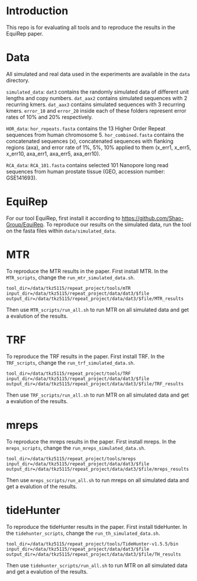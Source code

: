 # Introduction

This repo is for evaluating all tools and to reproduce the results in the EquiRep paper.

# Data

All simulated and real data used in the experiments are available in the `data` directory.

`simulated_data`: `dat3` contains the randomly simulated data of different unit lengths and copy numbers. `dat_aax2` contains simulated sequences with 2 recurring kmers. `dat_aax3` contains simulated sequences with 3 recurring kmers. `error_10` and `error_20` inside each of these folders represent error rates of 10% and 20% respectively.

`HOR_data`: `hor_repeats.fasta` contains the 13 Higher Order Repeat sequences from human chromosome 5. `hor_combined.fasta` contains the concatenated sequences (x), concatenated sequences with flanking regions (axa), and error rate of 1%, 5%, 10% applied to them (x_err1, x_err5, x_err10, axa_err1, axa_err5, axa_err10).

`RCA_data`: `RCA_101.fasta` contains selected 101 Nanopore long read sequences from human prostate tissue (GEO, accession number: GSE141693).

# EquiRep

For our tool EquiRep, first install it according to https://github.com/Shao-Group/EquiRep.
To reproduce our results on the simulated data, run the tool on the fasta files within `data/simulated_data`.

# MTR
To reproduce the MTR results in the paper. First install MTR. In the `MTR_scripts`, change the `run_mtr_simulated_data.sh`.
```
tool_dir=/data/tkz5115/repeat_project/tools/mTR
input_dir=/data/tkz5115/repeat_project/data/dat3/$file
output_dir=/data/tkz5115/repeat_project/data/dat3/$file/MTR_results
```
Then use `MTR_scripts/run_all.sh` to run MTR on all simulated data and get a evalution of the results.

# TRF

To reproduce the TRF results in the paper. First install TRF. In the `TRF_scripts`, change the `run_trf_simulated_data.sh`.
```
tool_dir=/data/tkz5115/repeat_project/tools/TRF
input_dir=/data/tkz5115/repeat_project/data/dat3/$file
output_dir=/data/tkz5115/repeat_project/data/dat3/$file/TRF_results
```
Then use `TRF_scripts/run_all.sh` to run MTR on all simulated data and get a evalution of the results.

# mreps

To reproduce the mreps results in the paper. First install mreps. In the `mreps_scripts`, change the `run_mreps_simulated_data.sh`.
```
tool_dir=/data/tkz5115/repeat_project/tools/mreps
input_dir=/data/tkz5115/repeat_project/data/dat3/$file
output_dir=/data/tkz5115/repeat_project/data/dat3/$file/mreps_results
```
Then use `mreps_scripts/run_all.sh` to run mreps on all simulated data and get a evalution of the results.

# tideHunter

To reproduce the tideHunter results in the paper. First install tideHunter. In the `tidehunter_scripts`, change the `run_th_simulated_data.sh`.
```
tool_dir=/data/tkz5115/repeat_project/tools/TideHunter-v1.5.5/bin
input_dir=/data/tkz5115/repeat_project/data/dat3/$file
output_dir=/data/tkz5115/repeat_project/data/dat3/$file/TH_results
```
Then use `tidehunter_scripts/run_all.sh` to run MTR on all simulated data and get a evalution of the results.

